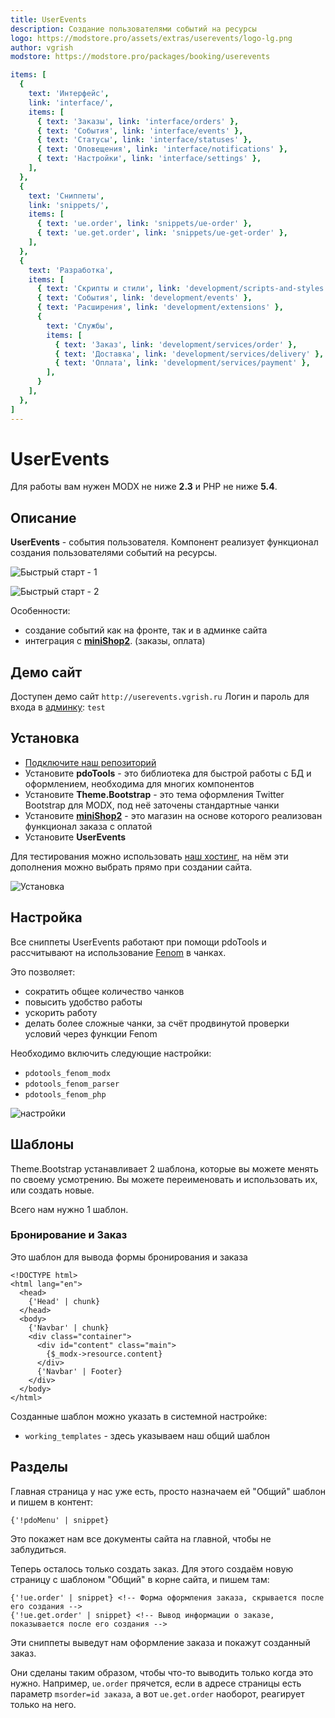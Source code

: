 ```yaml
---
title: UserEvents
description: Создание пользователями событий на ресурсы
logo: https://modstore.pro/assets/extras/userevents/logo-lg.png
author: vgrish
modstore: https://modstore.pro/packages/booking/userevents

items: [
  {
    text: 'Интерфейс',
    link: 'interface/',
    items: [
      { text: 'Заказы', link: 'interface/orders' },
      { text: 'События', link: 'interface/events' },
      { text: 'Статусы', link: 'interface/statuses' },
      { text: 'Оповещения', link: 'interface/notifications' },
      { text: 'Настройки', link: 'interface/settings' },
    ],
  },
  {
    text: 'Сниппеты',
    link: 'snippets/',
    items: [
      { text: 'ue.order', link: 'snippets/ue-order' },
      { text: 'ue.get.order', link: 'snippets/ue-get-order' },
    ],
  },
  {
    text: 'Разработка',
    items: [
      { text: 'Скрипты и стили', link: 'development/scripts-and-styles' },
      { text: 'События', link: 'development/events' },
      { text: 'Расширения', link: 'development/extensions' },
      {
        text: 'Службы',
        items: [
          { text: 'Заказ', link: 'development/services/order' },
          { text: 'Доставка', link: 'development/services/delivery' },
          { text: 'Оплата', link: 'development/services/payment' },
        ],
      }
    ],
  },
]
---
```

# UserEvents

Для работы вам нужен MODX не ниже **2.3** и PHP не ниже **5.4**.

## Описание

**UserEvents** - события пользователя. Компонент реализует функционал создания пользователями событий на ресурсы.

![Быстрый старт - 1](https://file.modx.pro/files/d/8/5/d85c3cc976b7caaa799e4b704dbdd9bc.png)

![Быстрый старт - 2](https://file.modx.pro/files/9/e/1/9e12c0988d5b54001de14c96ece3539f.png)

Особенности:

- создание событий как на фронте, так и в админке сайта
- интеграция с [**miniShop2**][0102]. (заказы, оплата)

## Демо сайт

Доступен демо сайт `http://userevents.vgrish.ru`
Логин и пароль для входа в [админку](http://userevents.vgrish.ru/manager/): `test`

## Установка

- [Подключите наш репозиторий](https://modstore.com)
- Установите **pdoTools** - это библиотека для быстрой работы с БД и оформлением, необходима для многих компонентов
- Установите **Theme.Bootstrap** - это тема оформления Twitter Bootstrap для MODX, под неё заточены стандартные чанки
- Установите [**miniShop2**][0102] - это магазин на основе которого реализован функционал заказа c оплатой
- Установите **UserEvents**

Для тестирования можно использовать [наш хостинг](https://modhost.pro), на нём эти дополнения можно выбрать прямо при создании сайта.

![Установка](https://file.modx.pro/files/5/7/a/57a30e0dc6e98d36ff56e9718a5f0bc0.png)

## Настройка

Все сниппеты UserEvents работают при помощи pdoTools и рассчитывают на использование [Fenom][010103] в чанках.

Это позволяет:

- сократить общее количество чанков
- повысить удобство работы
- ускорить работу
- делать более сложные чанки, за счёт продвинутой проверки условий через функции Fenom

Необходимо включить следующие настройки:

- `pdotools_fenom_modx`
- `pdotools_fenom_parser`
- `pdotools_fenom_php`

![настройки](https://file.modx.pro/files/6/1/c/61c556239adbb2d257654c68ec07f9a5.png)

## Шаблоны

Theme.Bootstrap устанавливает 2 шаблона, которые вы можете менять по своему усмотрению.
Вы можете переименовать и использовать их, или создать новые.

Всего нам нужно 1 шаблон.

### Бронирование и Заказ

Это шаблон для вывода формы бронирования и заказа

```fenom
<!DOCTYPE html>
<html lang="en">
  <head>
    {'Head' | chunk}
  </head>
  <body>
    {'Navbar' | chunk}
    <div class="container">
      <div id="content" class="main">
        {$_modx->resource.content}
      </div>
      {'Navbar' | Footer}
    </div>
  </body>
</html>
```

Созданные шаблон можно указать в системной настройке:

- `working_templates` - здесь указываем наш общий шаблон

## Разделы

Главная страница у нас уже есть, просто назначаем ей "Общий" шаблон и пишем в контент:

```fenom
{'!pdoMenu' | snippet}
```

Это покажет нам все документы сайта на главной, чтобы не заблудиться.

Теперь осталось только создать заказ.
Для этого создаём новую страницу с шаблоном "Общий" в корне сайта, и пишем там:

```fenom
{'!ue.order' | snippet} <!-- Форма оформления заказа, скрывается после его создания -->
{'!ue.get.order' | snippet} <!-- Вывод информации о заказе, показывается после его создания -->
```

Эти сниппеты выведут нам оформление заказа и покажут созданный заказ.

Они сделаны таким образом, чтобы что-то выводить только когда это нужно.
Например, `ue.order` прячется, если в адресе страницы есть параметр `msorder=id заказа`, а вот `ue.get.order` наоборот, реагирует только на него.

[010103]: /components/pdotools/parser
[0102]: /components/minishop2/
